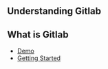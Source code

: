 ## Understanding Gitlab

## What is Gitlab
- [Demo](https://youtu.be/nMAgP4WIcno)
- [Getting Started](https://www.youtube.com/watch?v=Jav4vbUrqII&feature=emb_rel_pause)
